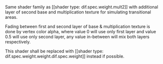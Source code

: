 Same shader family as [[shader type: dif.spec.weight.mult2]] with additional layer of second base and multiplication texture for simulating transitional areas.

Fading between first and second layer of base & multiplication texture is done by vertex color alpha, where value 0 will use only first layer and value 0.5 will use only second layer, any value in-between will mix both layers respectively.

This shader shall be replaced with [[shader type: dif.spec.weight.weight.dif.spec.weight]] instead if possible.